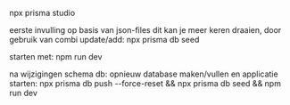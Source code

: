 <!--
voor opstarten prisma studio (schema zichtbaar op localhost 5555) -->

npx prisma studio

eerste invulling op basis van json-files
dit kan je meer keren draaien, door gebruik van combi update/add:
npx prisma db seed

starten met:
npm run dev

na wijzigingen schema db: opnieuw database maken/vullen en applicatie starten:
npx prisma db push --force-reset && npx prisma db seed && npm run dev
